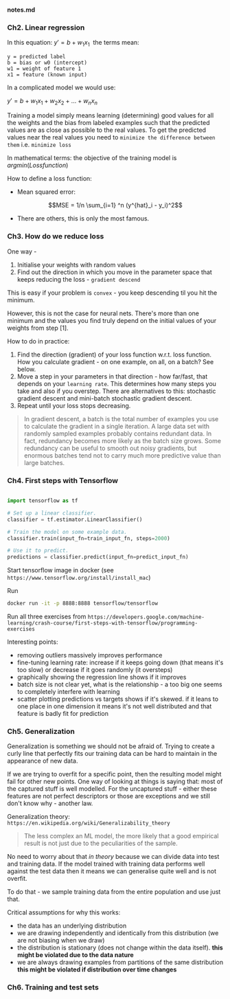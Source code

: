 #### notes.md

### Ch2. Linear regression

In this equation: $y' = b + w_1x_1~$ the terms mean:

```
y = predicted label
b = bias or w0 (intercept)
w1 = weight of feature 1
x1 = feature (known input)
```

In a complicated model we would use:

$y' = b + w_1x_1 + w_2x_2 + ... + w_nx_n$

Training a model simply means learning (determining) good values for all the weights and the bias from labeled examples such that the predicted values are as close as possible to the real values. To get the predicted values near the real values you need to ` minimize the difference between them ` i.e. `minimize loss` 

In mathematical terms: the objective of the training model is $argmin(Loss function)$

How to define a loss function:
* Mean squared error:  
```math #yourmathlabel
MSE = 1/n \sum_{i=1} ^n (y^{hat}_i - y_i)^2
```
* There are others, this is only the most famous.

### Ch3. How do we reduce loss

One way - 
1. Initialise your weights with random values
2. Find out the direction in which you move in the parameter space that keeps reducing the loss - `gradient descend`

This is easy if your problem is `convex` - you keep descending til you hit the minimum. 

However, this is not the case for neural nets. There's more than one minimum and the values you find truly depend on the initial values of your weights from step [1].

How to do in practice:
1. Find the direction (gradient) of your loss function w.r.t. loss function. How you calculate gradient - on one example, on all, on a batch? See below.
2. Move a step in your parameters in that direction - how far/fast, that depends on your `learning rate`. This determines how many steps you take and also if you overstep. There are alternatives to this: stochastic gradient descent and mini-batch stochastic gradient descent. 
3. Repeat until your loss stops decreasing.

> In gradient descent, a batch is the total number of examples you use to calculate the gradient in a single iteration. A large data set with randomly sampled examples probably contains redundant data.  In fact, redundancy becomes more likely as the batch size grows. Some redundancy can be useful to smooth out noisy gradients, but enormous batches tend not to carry much more predictive value than large batches.

### Ch4. First steps with Tensorflow

```python

import tensorflow as tf

# Set up a linear classifier.
classifier = tf.estimator.LinearClassifier()

# Train the model on some example data.
classifier.train(input_fn=train_input_fn, steps=2000)

# Use it to predict.
predictions = classifier.predict(input_fn=predict_input_fn)

```

Start tensorflow image in docker (see `https://www.tensorflow.org/install/install_mac`)

Run
```sh
docker run -it -p 8888:8888 tensorflow/tensorflow
```

Run all three exercises from `https://developers.google.com/machine-learning/crash-course/first-steps-with-tensorflow/programming-exercises`

Interesting points:
- removing outliers massively improves performance
- fine-tuning learning rate: increase if it keeps going down (that means it's too slow) or decrease if it goes randomly (it oversteps)
- graphically showing the regression line shows if it improves
- batch size is not clear yet, what is the relationship - a too big one seems to completely interfere with learning
- scatter plotting predictions vs targets shows if it's skewed. if it leans to one place in one dimension it means it's not well distributed and that feature is badly fit for prediction

### Ch5. Generalization

Generalization is something we should not be afraid of. Trying to create a curly line that perfectly fits our training data can be hard to maintain in the appearance of new data.

If we are trying to overfit for a specific point, then the resulting model might fail for other new points. One way of looking at things is saying that: most of the captured stuff is well modelled. For the uncaptured stuff - either these features are not perfect descriptors or those are exceptions and we still don't know why - another law.

Generalization theory: ` https://en.wikipedia.org/wiki/Generalizability_theory `

> The less complex an ML model, the more likely that a good empirical result is not just due to the peculiarities of the sample.

No need to worry about that _in theory_ because we can divide data into test and training data. If the model trained with training data performs well against the test data then it means we can generalise quite well and is not overfit.

To do that - we sample training data from the entire population and use just that. 

Critical assumptions for why this works:
- the data has an underlying distribution
- we are drawing independently and identically from this distribution (we are not biasing when we draw)
- the distribution is stationary (does not change within the data itself). **this might be violated due to the data nature**
- we are always drawing examples from partitions of the same distribution **this might be violated if distribution over time changes**

### Ch6. Training and test sets

